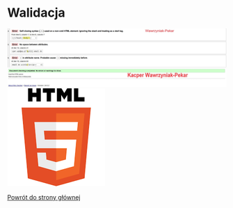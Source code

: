 <html lang="pl">
<head>
    <meta charset="UTF-8">
    <meta name="viewport" content="width=device-width, initial-scale=1.0">
</head>
<body>
    <h1>Walidacja</h1>
    <img src="błąd_Wawrzyniak-Pekar.jpg" alt="błąd_Wawrzyniak-Pekar.jpg" width="600">
    <img src="poprawa_Wawrzyniak-Pekar_Kacper.jpg" alt="poprawa_Wawrzyniak-Pekar_Kacper.jpg" width="600">
    <img src="html.jpg" alt="html5.jpg">
    <p><a href="https://kacperwawrzyniakpekar.github.io/zadania-1-6/">Powrót do strony głównej</a></p>
</body>
</html>
